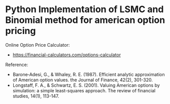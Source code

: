 # Python Implementation of LSMC and Binomial method for american option pricing

Online Option Price Calculator:

* https://financial-calculators.com/options-calculator


Reference:

* Barone‐Adesi, G., & Whaley, R. E. (1987). Efficient analytic approximation of American option values. the Journal of Finance, 42(2), 301-320.
* Longstaff, F. A., & Schwartz, E. S. (2001). Valuing American options by simulation: a simple least-squares approach. The review of financial studies, 14(1), 113-147.
